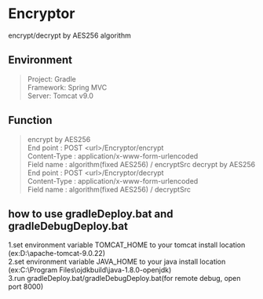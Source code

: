# Encryptor
encrypt/decrypt by AES256 algorithm  
  
## Environment  
 > Project: Gradle  
 > Framework: Spring MVC    
 > Server: Tomcat v9.0  

## Function  
 > encrypt by AES256  
 > End point : POST \<url\>/Encryptor/encrypt   
 > Content-Type : application/x-www-form-urlencoded  
 > Field name : algorithm(fixed AES256) / encryptSrc 
 > decrypt by AES256  
 > End point : POST \<url\>/Encryptor/decrypt   
 > Content-Type : application/x-www-form-urlencoded  
 > Field name : algorithm(fixed AES256) / decryptSrc 
 
## how to use gradleDeploy.bat and gradleDebugDeploy.bat  
 1.set environment variable TOMCAT_HOME to your tomcat install location (ex:D:\apache-tomcat-9.0.22)  
 2.set environment variable JAVA_HOME to your java install location (ex:C:\Program Files\ojdkbuild\java-1.8.0-openjdk)  
 3.run gradleDeploy.bat/gradleDebugDeploy.bat(for remote debug, open port 8000)
 
